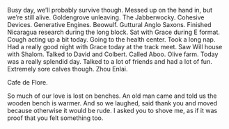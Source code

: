Busy day, we’ll probably survive though. Messed up on the hand in, but we’re still alive. Goldengrove unleaving. The Jabberwocky. Cohesive Devices. Generative Engines. Beowulf. Guttural Anglo Saxons. Finished Nicaragua research during the long block. Sat with Grace during E format. Cough acting up a bit today. Going to the health center. Took a long nap. Had a really good night with Grace today at the track meet. Saw Will house with Shalom. Talked to David and Colbert. Called Aboo. Olive farm. Today was a really splendid day. Talked to a lot of friends and had a lot of fun. Extremely sore calves though. Zhou Enlai.

Cafe de Flore. 

So much of our love is lost on benches. An old man came and told us the wooden bench is warmer. And so we laughed, said thank you and moved because otherwise it would be rude. I asked you to shove me, as if it was proof that you felt something too.
